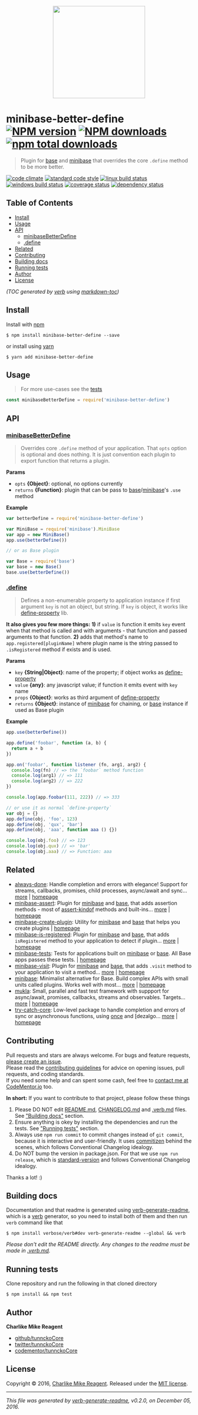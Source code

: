 <p align="center">
  <a href="https://github.com/node-minibase">
    <img height="250" width="250" src="https://avatars1.githubusercontent.com/u/23032863?v=3&s=250">
  </a>
</p>

# minibase-better-define [![NPM version](https://img.shields.io/npm/v/minibase-better-define.svg?style=flat)](https://www.npmjs.com/package/minibase-better-define) [![NPM downloads](https://img.shields.io/npm/dm/minibase-better-define.svg?style=flat)](https://npmjs.org/package/minibase-better-define) [![npm total downloads][downloads-img]][downloads-url]

> Plugin for [base][] and [minibase][] that overrides the core `.define` method to be more better.

[![code climate][codeclimate-img]][codeclimate-url] 
[![standard code style][standard-img]][standard-url] 
[![linux build status][travis-img]][travis-url] 
[![windows build status][appveyor-img]][appveyor-url] 
[![coverage status][coveralls-img]][coveralls-url] 
[![dependency status][david-img]][david-url]

## Table of Contents
- [Install](#install)
- [Usage](#usage)
- [API](#api)
  * [minibaseBetterDefine](#minibasebetterdefine)
  * [.define](#define)
- [Related](#related)
- [Contributing](#contributing)
- [Building docs](#building-docs)
- [Running tests](#running-tests)
- [Author](#author)
- [License](#license)

_(TOC generated by [verb](https://github.com/verbose/verb) using [markdown-toc](https://github.com/jonschlinkert/markdown-toc))_

## Install
Install with [npm](https://www.npmjs.com/)

```
$ npm install minibase-better-define --save
```

or install using [yarn](https://yarnpkg.com)

```
$ yarn add minibase-better-define
```

## Usage
> For more use-cases see the [tests](test.js)

```js
const minibaseBetterDefine = require('minibase-better-define')
```

## API

### [minibaseBetterDefine](index.js#L38)
> Overrides core `.define` method of your application. That `opts` option is optional and does nothing. It is just convention each plugin to export function that returns a plugin.

**Params**

* `opts` **{Object}**: optional, no options currently    
* `returns` **{Function}**: plugin that can be pass to [base][]/[minibase][]'s `.use` method  

**Example**

```js
var betterDefine = require('minibase-better-define')

var MiniBase = require('minibase').MiniBase
var app = new MiniBase()
app.use(betterDefine())

// or as Base plugin

var Base = require('base')
var base = new Base()
base.use(betterDefine())
```

### [.define](index.js#L91)
> Defines a non-enumerable property to application instance if first argument `key` is not an object, but string. If `key` is object, it works like [define-property][] lib.

**It also gives you few more things:**
**1)** if `value` is function it emits
`key` event when that method is called and with arguments - that
function and passed arguments to that function.
**2)** adds that method's name to `app.registered[pluginName]`
where plugin name is the string passed to `.isRegistered` method
if exists and is used.

**Params**

* `key` **{String|Object}**: name of the property; if object works as [define-property][]    
* `value` **{any}**: any javascript value; if function it emits event with `key` name    
* `props` **{Object}**: works as third argument of [define-property][]    
* `returns` **{Object}**: instance of [minibase][] for chaining, or [base][] instance if used as Base plugin  

**Example**

```js
app.use(betterDefine())

app.define('foobar', function (a, b) {
  return a + b
})

app.on('foobar', function listener (fn, arg1, arg2) {
  console.log(fn) // => the `foobar` method function
  console.log(arg1) // => 111
  console.log(arg2) // => 222
})

console.log(app.foobar(111, 222)) // => 333

// or use it as normal `define-property`
var obj = {}
app.define(obj, 'foo', 123)
app.define(obj, 'qux', 'bar')
app.define(obj, 'aaa', function aaa () {})

console.log(obj.foo) // => 123
console.log(obj.qux) // => 'bar'
console.log(obj.aaa) // => Function: aaa
```

## Related
- [always-done](https://www.npmjs.com/package/always-done): Handle completion and errors with elegance! Support for streams, callbacks, promises, child processes, async/await and sync… [more](https://github.com/hybridables/always-done#readme) | [homepage](https://github.com/hybridables/always-done#readme "Handle completion and errors with elegance! Support for streams, callbacks, promises, child processes, async/await and sync functions. A drop-in replacement for [async-done][] - pass 100% of its tests plus more")
- [minibase-assert](https://www.npmjs.com/package/minibase-assert): Plugin for [minibase][] and [base][], that adds assertion methods - most of [assert-kindof][] methods and built-ins… [more](https://github.com/node-minibase/minibase-assert#readme) | [homepage](https://github.com/node-minibase/minibase-assert#readme "Plugin for [minibase][] and [base][], that adds assertion methods - most of [assert-kindof][] methods and built-ins assert module.")
- [minibase-create-plugin](https://www.npmjs.com/package/minibase-create-plugin): Utility for [minibase][] and [base][] that helps you create plugins | [homepage](https://github.com/node-minibase/minibase-create-plugin#readme "Utility for [minibase][] and [base][] that helps you create plugins")
- [minibase-is-registered](https://www.npmjs.com/package/minibase-is-registered): Plugin for [minibase][] and [base][], that adds `isRegistered` method to your application to detect if plugin… [more](https://github.com/node-minibase/minibase-is-registered#readme) | [homepage](https://github.com/node-minibase/minibase-is-registered#readme "Plugin for [minibase][] and [base][], that adds `isRegistered` method to your application to detect if plugin is already registered and returns true or false if named plugin is already registered on the instance.")
- [minibase-tests](https://www.npmjs.com/package/minibase-tests): Tests for applications built on [minibase][] or [base][]. All Base apps passes these tests. | [homepage](https://github.com/node-minibase/minibase-tests#readme "Tests for applications built on [minibase][] or [base][]. All Base apps passes these tests.")
- [minibase-visit](https://www.npmjs.com/package/minibase-visit): Plugin for [minibase][] and [base][], that adds `.visit` method to your application to visit a method… [more](https://github.com/node-minibase/minibase-visit#readme) | [homepage](https://github.com/node-minibase/minibase-visit#readme "Plugin for [minibase][] and [base][], that adds `.visit` method to your application to visit a method over the items in an object, or map visit over the objects in an array. Using using [collection-visit][] package.")
- [minibase](https://www.npmjs.com/package/minibase): Minimalist alternative for Base. Build complex APIs with small units called plugins. Works well with most… [more](https://github.com/node-minibase/minibase#readme) | [homepage](https://github.com/node-minibase/minibase#readme "Minimalist alternative for Base. Build complex APIs with small units called plugins. Works well with most of the already existing [base][] plugins.")
- [mukla](https://www.npmjs.com/package/mukla): Small, parallel and fast test framework with suppport for async/await, promises, callbacks, streams and observables. Targets… [more](https://github.com/tunnckocore/mukla#readme) | [homepage](https://github.com/tunnckocore/mukla#readme "Small, parallel and fast test framework with suppport for async/await, promises, callbacks, streams and observables. Targets and works at node.js v0.10 and above.")
- [try-catch-core](https://www.npmjs.com/package/try-catch-core): Low-level package to handle completion and errors of sync or asynchronous functions, using [once][] and [dezalgo… [more](https://github.com/hybridables/try-catch-core#readme) | [homepage](https://github.com/hybridables/try-catch-core#readme "Low-level package to handle completion and errors of sync or asynchronous functions, using [once][] and [dezalgo][] libs. Useful for and used in higher-level libs such as [always-done][] to handle completion of anything.")

## Contributing
Pull requests and stars are always welcome. For bugs and feature requests, [please create an issue](https://github.com/node-minibase/minibase-better-define/issues/new).  
Please read the [contributing guidelines](CONTRIBUTING.md) for advice on opening issues, pull requests, and coding standards.  
If you need some help and can spent some cash, feel free to [contact me at CodeMentor.io](https://www.codementor.io/tunnckocore?utm_source=github&utm_medium=button&utm_term=tunnckocore&utm_campaign=github) too.

**In short:** If you want to contribute to that project, please follow these things

1. Please DO NOT edit [README.md](README.md), [CHANGELOG.md](CHANGELOG.md) and [.verb.md](.verb.md) files. See ["Building docs"](#building-docs) section.
2. Ensure anything is okey by installing the dependencies and run the tests. See ["Running tests"](#running-tests) section.
3. Always use `npm run commit` to commit changes instead of `git commit`, because it is interactive and user-friendly. It uses [commitizen][] behind the scenes, which follows Conventional Changelog idealogy.
4. Do NOT bump the version in package.json. For that we use `npm run release`, which is [standard-version][] and follows Conventional Changelog idealogy.

Thanks a lot! :)

## Building docs
Documentation and that readme is generated using [verb-generate-readme][], which is a [verb][] generator, so you need to install both of them and then run `verb` command like that

```
$ npm install verbose/verb#dev verb-generate-readme --global && verb
```

_Please don't edit the README directly. Any changes to the readme must be made in [.verb.md](.verb.md)._

## Running tests
Clone repository and run the following in that cloned directory

```
$ npm install && npm test
```

## Author
**Charlike Mike Reagent**

+ [github/tunnckoCore](https://github.com/tunnckoCore)
+ [twitter/tunnckoCore](http://twitter.com/tunnckoCore)
+ [codementor/tunnckoCore](https://codementor.io/tunnckoCore)

## License
Copyright © 2016, [Charlike Mike Reagent](http://i.am.charlike.online). Released under the [MIT license](LICENSE).

***

_This file was generated by [verb-generate-readme](https://github.com/verbose/verb-generate-readme), v0.2.0, on December 05, 2016._

[always-done]: https://github.com/hybridables/always-done
[assert-kindof]: https://github.com/tunnckocore/assert-kindof
[async-done]: https://github.com/gulpjs/async-done
[base]: https://github.com/node-base/base
[collection-visit]: https://github.com/jonschlinkert/collection-visit
[commitizen]: https://github.com/commitizen/cz-cli
[define-property]: https://github.com/jonschlinkert/define-property
[dezalgo]: https://github.com/npm/dezalgo
[minibase]: https://github.com/node-minibase/minibase
[once]: https://github.com/isaacs/once
[standard-version]: https://github.com/conventional-changelog/standard-version
[verb-generate-readme]: https://github.com/verbose/verb-generate-readme
[verb]: https://github.com/verbose/verb

[downloads-url]: https://www.npmjs.com/package/minibase-better-define
[downloads-img]: https://img.shields.io/npm/dt/minibase-better-define.svg

[codeclimate-url]: https://codeclimate.com/github/node-minibase/minibase-better-define
[codeclimate-img]: https://img.shields.io/codeclimate/github/node-minibase/minibase-better-define.svg

[travis-url]: https://travis-ci.org/node-minibase/minibase-better-define
[travis-img]: https://img.shields.io/travis/node-minibase/minibase-better-define/master.svg?label=linux

[appveyor-url]: https://ci.appveyor.com/project/tunnckoCore/minibase-better-define
[appveyor-img]: https://img.shields.io/appveyor/ci/tunnckoCore/minibase-better-define/master.svg?label=windows

[coveralls-url]: https://coveralls.io/r/node-minibase/minibase-better-define
[coveralls-img]: https://img.shields.io/coveralls/node-minibase/minibase-better-define.svg

[david-url]: https://david-dm.org/node-minibase/minibase-better-define
[david-img]: https://img.shields.io/david/node-minibase/minibase-better-define.svg

[standard-url]: https://github.com/feross/standard
[standard-img]: https://img.shields.io/badge/code%20style-standard-brightgreen.svg

